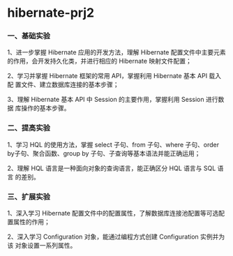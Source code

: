 # hibernate-prj2

### 一、基础实验

1、进一步掌握 Hibernate 应用的开发方法，理解 Hibernate 配置文件中主要元素 的作用，会开发持久化类，并进行相应的 Hibernate 映射文件配置；

2、学习并掌握 Hibernate 框架的常用 API，掌握利用 Hibernate 基本 API 载入配 置文件、建立数据库连接的基本步骤；

3、理解 Hibernate 基本 API 中 Session 的主要作用，掌握利用 Session 进行数据 库操作的基本步骤。

### 二、提高实验

1、学习 HQL 的使用方法，掌握 select 子句、from 子句、where 子句、order by子句、聚合函数、group by 子句、子查询等基本语法并能正确运用； 

2、理解 HQL 语言是一种面向对象的查询语言，能正确区分 HQL 语言与 SQL 语言 的差别。

### 三、扩展实验

1、深入学习 Hibernate 配置文件中的配置属性，了解数据库连接池配置等可选配 置属性的作用；

2、深入学习 Configuration 对象，能通过编程方式创建 Configuration 实例并为该 对象设置一系列属性。
